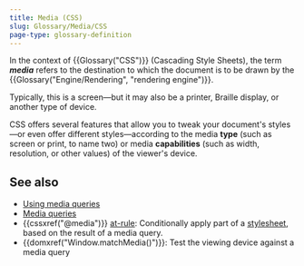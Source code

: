 ```yaml
---
title: Media (CSS)
slug: Glossary/Media/CSS
page-type: glossary-definition
---
```




In the context of {{Glossary("CSS")}} (Cascading Style Sheets), the term **_media_** refers to the destination to which the document is to be drawn by the {{Glossary("Engine/Rendering", "rendering engine")}}.

Typically, this is a screen—but it may also be a printer, Braille display, or another type of device.

CSS offers several features that allow you to tweak your document's styles—or even offer different styles—according to the media **type** (such as screen or print, to name two) or media **capabilities** (such as width, resolution, or other values) of the viewer's device.

## See also

- [Using media queries](/Web/CSS/CSS_media_queries/Using_media_queries)
- [Media queries](/Web/CSS/CSS_media_queries)
- {{cssxref("@media")}} [at-rule](/Web/CSS/At-rule): Conditionally apply part of a [stylesheet](/Learn/CSS/First_steps/How_CSS_works#applying_css_to_the_dom), based on the result of a media query.
- {{domxref("Window.matchMedia()")}}: Test the viewing device against a media query
